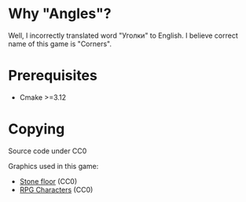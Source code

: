 # Why "Angles"?  
Well, I incorrectly translated word "Уголки" to English. I believe correct 
name of this game is "Corners".

# Prerequisites
 * Cmake >=3.12

# Copying
Source code under CC0 

Graphics used in this game: 

* [Stone floor](https://opengameart.org/content/stone-floor-tiles) (CC0) 
* [RPG Characters](https://opengameart.org/content/rpg-character-sprites) (CC0)